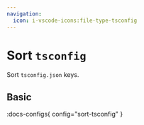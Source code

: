 ```yaml
---
navigation:
  icon: i-vscode-icons:file-type-tsconfig
---
```


# Sort `tsconfig`

Sort `tsconfig.json` keys.

## Basic

:docs-configs{ config="sort-tsconfig" }
